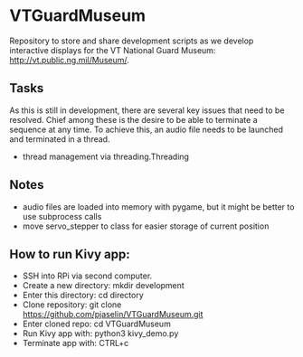 # VTGuardMuseum

Repository to store and share development scripts as we develop interactive displays for the VT National Guard Museum: http://vt.public.ng.mil/Museum/.

## Tasks
As this is still in development, there are several key issues that need to be resolved. Chief among these is the desire to be able to terminate a sequence at any time. To achieve this, an audio file needs to be launched and terminated in a thread.

 - thread management via threading.Threading

## Notes
 - audio files are loaded into memory with pygame, but it might be better to use subprocess calls
 - move servo_stepper to class for easier storage of current position

## How to run Kivy app:
 - SSH into RPi via second computer.
 - Create a new directory: mkdir development
 - Enter this directory: cd directory
 - Clone repository: git clone https://github.com/pjaselin/VTGuardMuseum.git
 - Enter cloned repo: cd VTGuardMuseum
 - Run Kivy app with: python3 kivy_demo.py
 - Terminate app with: CTRL+c
